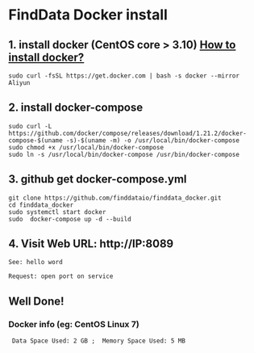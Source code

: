 # FindData Docker install
## 1. install docker (CentOS core > 3.10) [How to install docker?](https://docs.docker.com/get-started/)
```
sudo curl -fsSL https://get.docker.com | bash -s docker --mirror Aliyun
```
## 2. install docker-compose
```
sudo curl -L https://github.com/docker/compose/releases/download/1.21.2/docker-compose-$(uname -s)-$(uname -m) -o /usr/local/bin/docker-compose
sudo chmod +x /usr/local/bin/docker-compose
sudo ln -s /usr/local/bin/docker-compose /usr/bin/docker-compose
```

## 3. github get docker-compose.yml
```
git clone https://github.com/finddataio/finddata_docker.git
cd finddata_docker
sudo systemctl start docker 
sudo  docker-compose up -d --build
```

## 4. Visit Web URL: http://IP:8089
`See: hello word`   

`Request: open port on service`
## Well Done!





### Docker info (eg: CentOS Linux 7)
` 
 Data Space Used: 2 GB ;  Memory Space Used: 5 MB
`
